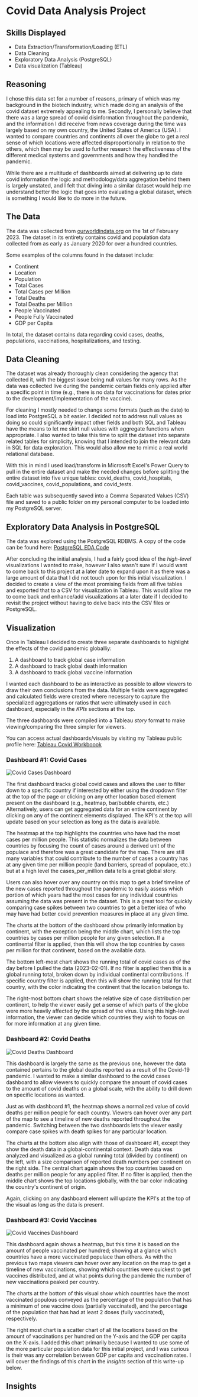 # Covid Data Analysis Project

## Skills Displayed 

* Data Extraction/Transformation/Loading (ETL)
* Data Cleaning
* Exploratory Data Analysis (PostgreSQL)
* Data visualization (Tableau)

## Reasoning

I chose this data set for a number of reasons, primary of which was my background in the biotech industry, which made doing an analysis of the covid dataset extremely appealing to me. Secondly, I personally believe that there was a large spread of covid disinformation throughout the pandemic, and the information I did receive from news coverage during the time was largely based on my own country, the United States of America (USA). I wanted to compare countries and continents all over the globe to get a real sense of which locations were affected disproportionally in relation to the others, which then may be used to further research the effectiveness of the different medical systems and governments and how they handled the pandemic. 

While there are a multitude of dashboards aimed at delivering up to date covid information the logic and methodology/data aggregation behind them is largely unstated, and I felt that diving into a similar dataset would help me understand better the logic that goes into evaluating a global dataset, which is something I would like to do more in the future. 

## The Data

The data was collected from [ourworldindata.org](https://ourworldindata.org/covid-deaths) on the 1st of February 2023. The dataset in its entirety contains covid and population data collected from as early as January 2020 for over a hundred countries. 

Some examples of the columns found in the dataset include:

* Continent
* Location
* Population
* Total Cases
* Total Cases per Million
* Total Deaths
* Total Deaths per Million
* People Vaccinated
* People Fully Vaccinated
* GDP per Capita

In total, the dataset contains data regarding covid cases, deaths, populations, vaccinations, hospitalizations, and testing. 

## Data Cleaning

The dataset was already thoroughly clean considering the agency that collected it, with the biggest issue being null values for many rows. As the data was collected live during the pandemic  certain fields only applied after a specific point in time (e.g., there is no data for vaccinations for dates prior to the development/implementation of the vaccine). 

For cleaning I mostly needed to change some formats (such as the date) to load into PostgreSQL a bit easier. I decided not to address null values as doing so could significantly impact other fields and both SQL and Tableau have the means to let me skirt null values with aggregate functions when appropriate. I also wanted to take this time to split the dataset into separate related tables for simplicity, knowing that I intended to join the relevant data in SQL for data exploration. This would also allow me to mimic a real world relational database. 

With this in mind I used load/transform in Microsoft Excel's Power Query to pull in the entire dataset and make the needed changes before splitting the entire dataset into five unique tables: covid_deaths, covid_hospitals, covid_vaccines, covid_populations, and covid_tests. 

Each table was subsequently saved into a Comma Separated Values (CSV) file and saved to a public folder on my personal computer to be loaded into my PostgreSQL server. 

## Exploratory Data Analysis in PostgreSQL

The data was explored using the PostgreSQL RDBMS. A copy of the code can be found here: [PostgreSQL EDA Code](https://github.com/Cypho-Dyas/tesmith_portolio_projects/blob/main/1%20-%20Covid%20Data%20Analysis/Covid%20Data%20Analysis%20Project%20EDA.sql) 

After concluding the initial analysis, I had a fairly good idea of the *high-level* visualizations I wanted to make, however I also wasn't sure if I would want to come back to this project at a later date to expand upon it as there was a large amount of data that I did not touch upon for this initial visualization. I decided to create a view of the most promising fields from all five tables and exported that to a CSV for visualization in Tableau. This would allow me to come back and enhance/add visualizations at a later date if I decided to revisit the project without having to delve back into the CSV files or PostgreSQL.

## Visualization

Once in Tableau I decided to create three separate dashboards to highlight the effects of the covid pandemic globalliy: 

1. A dashboard to track global case information
2. A dashboard to track global death information
3. A dashboard to track global vaccine information 

I wanted each dashboard to be as interactive as possible to allow viewers to draw their own conclusions from the data. Multiple fields were aggregated and calculated fields were created where necessary to capture the specialized aggregations or ratios that were ultimately used in each dashboard, especially in the *KPIs* sections at the top. 

The three dashboards were compiled into a Tableau *story* format to make viewing/comparing the three simpler for viewers. 

You can access actual dashboards/visuals by visiting my Tableau public profile here: [Tableau Covid Workboook](https://public.tableau.com/app/profile/travis.smith7313/viz/CovidWorkbook_16757822300150/CovidDashboards) 

### Dashboard #1: Covid Cases

![Covid Cases Dashboard](https://github.com/Cypho-Dyas/tesmith_portolio_projects/blob/main/1%20-%20Covid%20Data%20Analysis/Covid%20Cases%20Dashboard.PNG)

The first dashboard tracks global covid cases and allows the user to filter down to a specific country if interested by either using the dropdown filter at the top of the page or clicking on any other location based element present on the dashboard (e.g., heatmap, bar/bubble charets, etc.) Alternatively, users can get aggregated data for an entire continent by clicking on any of the continent elements displayed. The KPI's at the top will update based on your selection as long as the data is available. 

The heatmap at the top highlights the countries who have had the most cases per million people. This statistic normalizes the data between countries by focusing the count of cases around a derived unit of the populace and therefore was a great candidate for the map. There are still many variables that could contribute to the number of cases a country has at any given time per million people (land barriers, spread of populace, etc.) but at a high level the cases_per_million data tells a great global story. 

Users can also hover over any country on this map to get a brief timeline of the new cases reported throughout the pandemic to easily assess which portion of which years had the most cases for any individual countries assuming the data was present in the dataset. This is a great tool for quickly comparing case spikes between two countries to get a better idea of who may have had better covid prevention measures in place at any given time.

The charts at the bottom of the dashboard show primarily information by continent, with the exception being the middle chart, which lists the top countries by cases per million people for any given selection. If a continental filter is applied, then this will show the top countries by cases per million for that continent, based on the available data. 

The bottom left-most chart shows the running total of covid cases as of the day before I pulled the data (2023-02-01). If no filter is applied then this is a global running total, broken down by individual continental contributions. If specific country filter is applied, then this will show the running total for that country, with the color indicating the continent that the location belongs to. 

The right-most bottom chart shows the relative size of case distribution per continent, to help the viewer easily get a sense of which parts of the globe were more heavily affected by the spread of the virus. Using this high-level information, the viewer can decide which countries they wish to focus on for more information at any given time. 

### Dashboard #2: Covid Deaths

![Covid Deaths Dashboard](https://github.com/Cypho-Dyas/tesmith_portolio_projects/blob/main/1%20-%20Covid%20Data%20Analysis/Covid%20Deaths%20Dashboard.PNG)

This dashboard is largely the same as the previous one, however the data contained pertains to the global deaths reported as a result of the Covid-19 pandemic. I wanted to make a similar dashboard to the covid cases dashboard to allow viewers to quickly compare the amount of covid cases to the amount of covid deaths on a global scale, with the ability to drill down on specific locations as wanted. 

Just as with dashboard #1, the heatmap shows a normalized value of covid deaths per million people for each country. Viewers can hover over any part of the map to see a timeline of new deaths reported throughout the pandemic. Switching between the two dashboards lets the viewer easily compare case spikes with death spikes for any particular location. 

The charts at the bottom also align with those of dashboard #1, except they show the death data in a global-continental context. Death data was analyzed and visualized as a global running total (divided by continent) on the left, with a size comparison of reported death numbers per continent on the right side. The central chart again shows the top countries based on deaths per million people for any applied filter. If no filter is applied, then the middle chart shows the top locations globally, with the bar color indicating the country's continent of origin. 

Again, clicking on any dashboard element will update the KPI's at the top of the visual as long as the data is present. 

### Dashboard #3: Covid Vaccines

![Covid Vaccines Dashboard](https://github.com/Cypho-Dyas/tesmith_portolio_projects/blob/main/1%20-%20Covid%20Data%20Analysis/Covid%20Vaccines%20Dashboard.PNG)

This dashboard again shows a heatmap, but this time it is based on the amount of people vaccinated per hundred; showing at a glance which countries have a more vaccinated populace than others. As with the previous two maps viewers can hover over any location on the map to get a timeline of new vaccinations, showing which countries were quickest to get vaccines distributed, and at what points during the pandemic the number of new vaccinations peaked per country. 

The charts at the bottom of this visual show which countries have the most vaccinated populous conveyed as the percentage of the population that has a minimum of one vaccine does (partially vaccinated), and the percentage of the population that has had at least 2 doses (fully vaccinated), respectively. 

The right most chart is a scatter chart of all the locations based on the amount of vaccinations per hundred on the Y-axis and the GDP per capita on the X-axis. I added this chart primarily because I wanted to use some of the more particular population data for this initial project, and I was curious is their was any correlation between GDP per capita and vaccination rates. I will cover the findings of this chart in the *insights* section of this write-up below. 

## Insights

